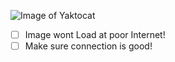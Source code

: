 ![Image of Yaktocat](https://octodex.github.com/images/yaktocat.png)
- [ ] Image wont Load at poor Internet!
- [ ] Make sure connection is good!
